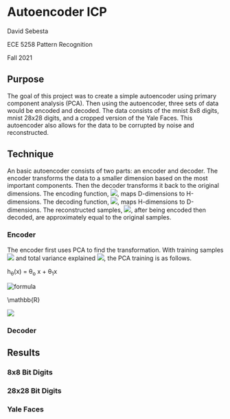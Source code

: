# Autoencoder ICP
<p>
David Sebesta

ECE 5258 Pattern Recognition

Fall 2021
</p>


## Purpose
<purpose>
The goal of this project was to create a simple autoencoder using primary component analysis (PCA).
Then using the autoencoder, three sets of data would be encoded and decoded.
The data consists of the mnist 8x8 digits, mnist 28x28 digits, and a cropped version of the Yale Faces.
This autoencoder also allows for the data to be corrupted by noise and reconstructed.
</purpose>


## Technique
<technique>
An basic autoencoder consists of two parts: an encoder and decoder.
The encoder transforms the data to a smaller dimension based on the most important components.
Then the decoder transforms it back to the original dimensions.
The encoding function, <img src="https://render.githubusercontent.com/render/math?math=f%20%3A%20%5Cmathbb%7BR%7D%5E%7BD%7D%20%5Cto%20%5Cmathbb%7BR%7D%5E%7BH%7D">,
maps D-dimensions to H-dimensions.
The decoding function, <img src="https://render.githubusercontent.com/render/math?math=g%20%3A%20%5Cmathbb%7BR%7D%5E%7BH%7D%20%5Cto%20%5Cmathbb%7BR%7D%5E%7BD%7D">,
maps H-dimensions to D-dimensions.
The reconstructed samples, <img src="https://render.githubusercontent.com/render/math?math=%5Chat%7Bx%7D%20%5Ctriangleq%20g(f(x))%20%5Capprox%20x">,
after being encoded then decoded, are approximately equal to the original samples.
</technique>

### Encoder
<encoder>
The encoder first uses PCA to find the transformation. With training samples <img src="https://render.githubusercontent.com/render/math?math=X%20%5Cin%20%5Cmathbb%7BR%7D%5E%7BRxD%7D">
and total variance explained <img src="https://render.githubusercontent.com/render/math?math=0%20%5Cle%20p%20%5Cle%201">, the
PCA training is as follows.



</encoder>

h<sub>&theta;</sub>(x) = &theta;<sub>o</sub> x + &theta;<sub>1</sub>x

![formula](https://render.githubusercontent.com/render/math?math=A%20-%20B%20=%20\{x%20\in%20\U%20\mid%20x%20\in%20A%20\land%20x%20\notin%20B%20\})

\mathbb{R}



<img src="https://render.githubusercontent.com/render/math?math=e^{i %2B\pi} =x%2B1">


### Decoder
<decoder>

</decoder>

## Results

### 8x8 Bit Digits
<eight>

</eight>

### 28x28 Bit Digits
<twentyeight>

</twentyeight>

### Yale Faces
<faces>

</faces>